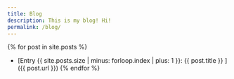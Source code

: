 ```yaml
---
title: Blog
description: This is my blog! Hi!
permalink: /blog/
---
```

{% for post in site.posts %}
* [Entry {{ site.posts.size | minus: forloop.index | plus: 1 }}: {{ post.title }} ]({{ post.url }})
{% endfor %}
